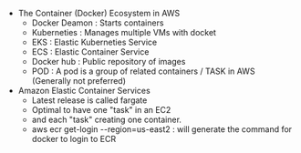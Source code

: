 - The Container (Docker) Ecosystem in AWS
  - Docker Deamon : Starts containers
  - Kuberneties : Manages multiple VMs with docket
  - EKS : Elastic Kuberneties Service
  - ECS : Elastic Container Service 
  - Docker hub : Public repository of images
  - POD : A pod is a group of related containers / TASK in AWS (Generally not preferred)
- Amazon Elastic Container Services
  - Latest release is called fargate
  - Optimal to have one "task" in an EC2
  - and each "task" creating one container.
  - aws ecr get-login --region=us-east2 : will generate the command for docker to login to ECR